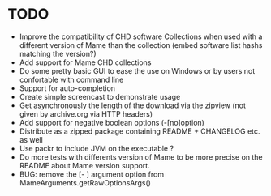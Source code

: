 TODO
====

-   Improve the compatibility of CHD software Collections when used with 
    a different version of Mame than the collection 
    (embed software list hashs matching the version?)
-   Add support for Mame CHD collections
-   Do some pretty basic GUI to ease the use on Windows or by users not 
    confortable with command line
-   Support for auto-completion
-   Create simple screencast to demonstrate usage
-   Get asynchronously the length of the download via the zipview 
    (not given by archive.org via HTTP headers)
-   Add support for negative boolean options (-[no]option)
-   Distribute as a zipped package containing README + CHANGELOG etc. as
    well
-   Use packr to include JVM on the executable ?
-   Do more tests with differents version of Mame to be more precise on the
    README about Mame version support.
-   BUG: remove the [-<media> <software>] argument option from
    MameArguments.getRawOptionsArgs() 
